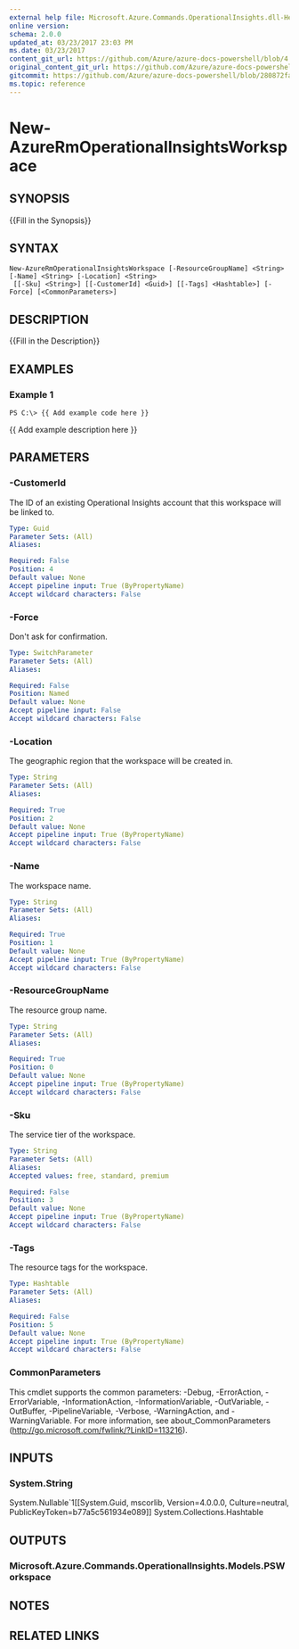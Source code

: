 ```yaml
---
external help file: Microsoft.Azure.Commands.OperationalInsights.dll-Help.xml
online version:
schema: 2.0.0
updated_at: 03/23/2017 23:03 PM
ms.date: 03/23/2017
content_git_url: https://github.com/Azure/azure-docs-powershell/blob/4.1.0/azureps-cmdlets-docs/ResourceManager/AzureRM.OperationalInsights/v1.0.4.3/New-AzureRmOperationalInsightsWorkspace.md
original_content_git_url: https://github.com/Azure/azure-docs-powershell/blob/4.1.0/azureps-cmdlets-docs/ResourceManager/AzureRM.OperationalInsights/v1.0.4.3/New-AzureRmOperationalInsightsWorkspace.md
gitcommit: https://github.com/Azure/azure-docs-powershell/blob/280872fa529e03be2466fa2252957a2060a9dfe4
ms.topic: reference
---
```


# New-AzureRmOperationalInsightsWorkspace

## SYNOPSIS
{{Fill in the Synopsis}}

## SYNTAX

```
New-AzureRmOperationalInsightsWorkspace [-ResourceGroupName] <String> [-Name] <String> [-Location] <String>
 [[-Sku] <String>] [[-CustomerId] <Guid>] [[-Tags] <Hashtable>] [-Force] [<CommonParameters>]
```

## DESCRIPTION
{{Fill in the Description}}

## EXAMPLES

### Example 1
```
PS C:\> {{ Add example code here }}
```

{{ Add example description here }}

## PARAMETERS

### -CustomerId
The ID of an existing Operational Insights account that this workspace will be linked to.

```yaml
Type: Guid
Parameter Sets: (All)
Aliases: 

Required: False
Position: 4
Default value: None
Accept pipeline input: True (ByPropertyName)
Accept wildcard characters: False
```

### -Force
Don't ask for confirmation.

```yaml
Type: SwitchParameter
Parameter Sets: (All)
Aliases: 

Required: False
Position: Named
Default value: None
Accept pipeline input: False
Accept wildcard characters: False
```

### -Location
The geographic region that the workspace will be created in.

```yaml
Type: String
Parameter Sets: (All)
Aliases: 

Required: True
Position: 2
Default value: None
Accept pipeline input: True (ByPropertyName)
Accept wildcard characters: False
```

### -Name
The workspace name.

```yaml
Type: String
Parameter Sets: (All)
Aliases: 

Required: True
Position: 1
Default value: None
Accept pipeline input: True (ByPropertyName)
Accept wildcard characters: False
```

### -ResourceGroupName
The resource group name.

```yaml
Type: String
Parameter Sets: (All)
Aliases: 

Required: True
Position: 0
Default value: None
Accept pipeline input: True (ByPropertyName)
Accept wildcard characters: False
```

### -Sku
The service tier of the workspace.

```yaml
Type: String
Parameter Sets: (All)
Aliases: 
Accepted values: free, standard, premium

Required: False
Position: 3
Default value: None
Accept pipeline input: True (ByPropertyName)
Accept wildcard characters: False
```

### -Tags
The resource tags for the workspace.

```yaml
Type: Hashtable
Parameter Sets: (All)
Aliases: 

Required: False
Position: 5
Default value: None
Accept pipeline input: True (ByPropertyName)
Accept wildcard characters: False
```

### CommonParameters
This cmdlet supports the common parameters: -Debug, -ErrorAction, -ErrorVariable, -InformationAction, -InformationVariable, -OutVariable, -OutBuffer, -PipelineVariable, -Verbose, -WarningAction, and -WarningVariable. For more information, see about_CommonParameters (http://go.microsoft.com/fwlink/?LinkID=113216).

## INPUTS

### System.String
System.Nullable`1[[System.Guid, mscorlib, Version=4.0.0.0, Culture=neutral, PublicKeyToken=b77a5c561934e089]]
System.Collections.Hashtable

## OUTPUTS

### Microsoft.Azure.Commands.OperationalInsights.Models.PSWorkspace

## NOTES

## RELATED LINKS

